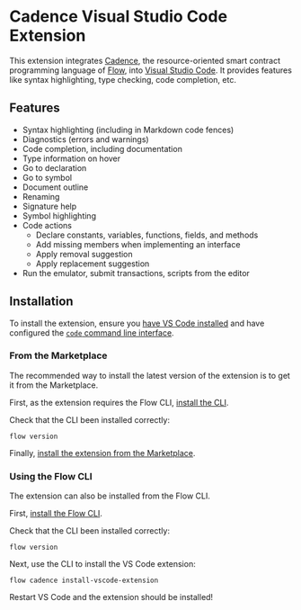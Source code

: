 # Cadence Visual Studio Code Extension

This extension integrates [Cadence](https://github.com/onflow/cadence), the resource-oriented smart contract programming language of [Flow](https://www.onflow.org/), into [Visual Studio Code](https://code.visualstudio.com/).
It provides features like syntax highlighting, type checking, code completion, etc. 

## Features

- Syntax highlighting (including in Markdown code fences)
- Diagnostics (errors and warnings)
- Code completion, including documentation
- Type information on hover
- Go to declaration
- Go to symbol
- Document outline
- Renaming
- Signature help
- Symbol highlighting
- Code actions
  - Declare constants, variables, functions, fields, and methods
  - Add missing members when implementing an interface
  - Apply removal suggestion
  - Apply replacement suggestion
- Run the emulator, submit transactions, scripts from the editor

## Installation

To install the extension, ensure you [have VS Code installed](https://code.visualstudio.com/docs/setup/mac)
and have configured the [`code` command line interface](https://code.visualstudio.com/docs/setup/mac#_launching-from-the-command-line).

### From the Marketplace

The recommended way to install the latest version of the extension is to get it from the Marketplace.

First, as the extension requires the Flow CLI, [install the CLI](https://github.com/onflow/flow-cli#installation).

Check that the CLI been installed correctly:

```shell script
flow version
```

Finally, [install the extension from the Marketplace](https://marketplace.visualstudio.com/items?itemName=DapperLabs.cadence).

### Using the Flow CLI

The extension can also be installed from the Flow CLI.

First, [install the Flow CLI](https://github.com/onflow/flow-cli#installation).

Check that the CLI been installed correctly:

```shell script
flow version
```

Next, use the CLI to install the VS Code extension:

```shell script
flow cadence install-vscode-extension
```

Restart VS Code and the extension should be installed!

